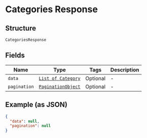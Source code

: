 
# Categories Response

## Structure

`CategoriesResponse`

## Fields

| Name | Type | Tags | Description |
|  --- | --- | --- | --- |
| `data` | [`List of Category`](/doc/models/category.md) | Optional | - |
| `pagination` | [`PaginationObject`](/doc/models/pagination-object.md) | Optional | - |

## Example (as JSON)

```json
{
  "data": null,
  "pagination": null
}
```

